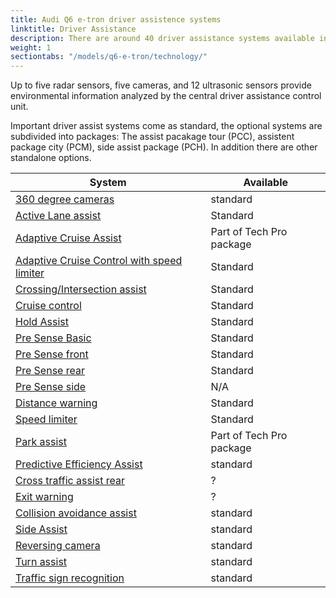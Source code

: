 ```yaml
---
title: Audi Q6 e-tron driver assistence systems
linktitle: Driver Assistance
description: There are around 40 driver assistance systems available in the Audi Q6 e-tron
weight: 1
sectiontabs: "/models/q6-e-tron/technology/"
---
```

<!-- markdownlint-disable MD033 -->

Up to five radar sensors, five cameras, and 12 ultrasonic sensors provide environmental information analyzed by the central driver assistance control unit.

Important driver assist systems come as standard, the optional systems are subdivided into packages: The assist pacakage tour (PCC), assistent package city (PCM), side assist package (PCH). In addition there are other standalone options.


<div class="table-responsive">
<table class="table table-striped border">
    <thead>
        <tr>
        <th>System
        </th>
        <th>Available
        </th>
    </thead>
    <tbody>
        <tr>
            <td><a href="360camera/">360 degree cameras</a></td>
            <td>standard</td>
        </tr>
        <tr>
            <td><a href="activelaneassist">Active Lane assist</a></td>
            <td>Standard</td>
        </tr>
        <tr>
            <td><a href="adaptivecruiseassist">Adaptive Cruise Assist</a></td>
            <td>Part of Tech Pro package</td>
        </tr>
        <tr>
            <td><a href="adaptivecruisecontrol">Adaptive Cruise Control with speed limiter</a></td>
            <td>Standard</td>
        </tr>
        <tr>
            <td><a href="crossingassist">Crossing/Intersection assist</a></td>
            <td>Standard</td>
        </tr>
        <tr>
            <td><a href="cruisecontrol">Cruise control</a></td>
            <td>Standard</td>
        </tr>
        <tr>
            <td><a href="holdassist">Hold Assist</a></td>
            <td>Standard</td>
        </tr>
        <tr>
            <td><a href="presensebasic">Pre Sense Basic</a></td>
            <td>Standard</td>
        </tr>
        <tr>
            <td><a href="presensefront">Pre Sense front</a></td>
            <td>Standard</td>
        </tr>
         <tr>
            <td><a href="presenserear">Pre Sense rear</a></td>
            <td>Standard</td>
        </tr>
        <tr>
            <td><a href="presenseside">Pre Sense side</a></td>
            <td>N/A</td>
        </tr>
         <tr>
            <td><a href="distancewarning">Distance warning</a></td>
            <td>Standard</td>
        </tr>
        <tr>
            <td><a href="speedlimiter">Speed limiter</a></td>
            <td>Standard</td>
        </tr>
         <tr>
            <td><a href="speedlimiter">Park assist</a></td>
            <td>Part of Tech Pro package</td>
        </tr>
         <tr>
            <td><a href="predictiveefficiencyassist">Predictive Efficiency Assist</a></td>
            <td>standard</td>
        </tr>
        <tr>
            <td><a href="crosstrafficassistrear">Cross traffic assist rear</a></td>
            <td>?</td>
        </tr>
        <tr>
            <td><a href="exitwarning">Exit warning</a></td>
            <td>?</td>
        </tr>
          <tr>
            <td><a href="collisionavoidanceassist">Collision avoidance assist</a></td>
            <td>standard</td>
        </tr>
        <tr>
            <td><a href="sideassist">Side Assist</a></td>
            <td>standard</td>
        </tr>
        <tr>
            <td><a href="reversingcamera">Reversing camera</a></td>
            <td>standard</td>
        </tr>
          <tr>
            <td><a href="turnassist">Turn assist</a></td>
            <td>standard</td>
        </tr>
        <tr>
            <td><a href="turnassist">Traffic sign recognition</a></td>
            <td>standard</td>
        </tr>
    </tbody>
</table>
</div>
